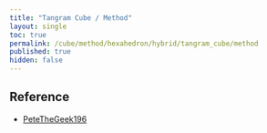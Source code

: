 ```yaml
---
title: "Tangram Cube / Method"
layout: single
toc: true
permalink: /cube/method/hexahedron/hybrid/tangram_cube/method
published: true
hidden: false
---
```


<head>
  <base target="_blank">
</head>



## Reference

- [PeteTheGeek196](https://youtu.be/hvROr25LWCw)